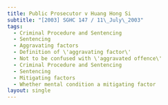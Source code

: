 ```yaml
---
title: Public Prosecutor v Huang Hong Si
subtitle: "[2003] SGHC 147 / 11\_July\_2003"
tags:
  - Criminal Procedure and Sentencing
  - Sentencing
  - Aggravating factors
  - Definition of \'aggravating factor\'
  - Not to be confused with \'aggravated offence\'
  - Criminal Procedure and Sentencing
  - Sentencing
  - Mitigating factors
  - Whether mental condition a mitigating factor
layout: single
---
```


